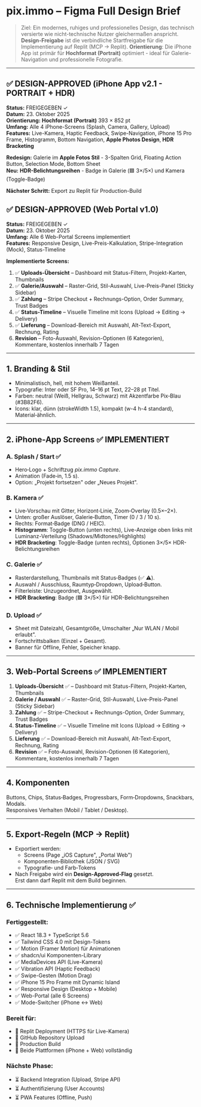 # pix.immo – Figma Full Design Brief

> Ziel: Ein modernes, ruhiges und professionelles Design, das technisch versierte wie nicht-technische Nutzer gleichermaßen anspricht.  
> **Design-Freigabe** ist die verbindliche Startfreigabe für die Implementierung auf Replit (MCP → Replit).
> **Orientierung**: Die iPhone App ist primär für **Hochformat (Portrait)** optimiert - ideal für Galerie-Navigation und professionelle Fotografie.

---

## ✅ DESIGN-APPROVED (iPhone App v2.1 - PORTRAIT + HDR)
**Status:** FREIGEGEBEN ✓  
**Datum:** 23. Oktober 2025  
**Orientierung:** **Hochformat (Portrait)** 393 × 852 pt  
**Umfang:** Alle 4 iPhone-Screens (Splash, Camera, Gallery, Upload)  
**Features:** Live-Kamera, Haptic Feedback, Swipe-Navigation, iPhone 15 Pro Frame, Histogramm, Bottom Navigation, **Apple Photos Design**, **HDR Bracketing**

**Redesign:** Galerie im **Apple Fotos Stil** - 3-Spalten Grid, Floating Action Button, Selection Mode, Bottom Sheet  
**Neu:** **HDR-Belichtungsreihen** - Badge in Galerie (🟦 3×/5×) und Kamera (Toggle-Badge)

**Nächster Schritt:** Export zu Replit für Production-Build  

## ✅ DESIGN-APPROVED (Web Portal v1.0)
**Status:** FREIGEGEBEN ✓  
**Datum:** 23. Oktober 2025  
**Umfang:** Alle 6 Web-Portal Screens implementiert  
**Features:** Responsive Design, Live-Preis-Kalkulation, Stripe-Integration (Mock), Status-Timeline

**Implementierte Screens:**
1. ✅ **Uploads-Übersicht** – Dashboard mit Status-Filtern, Projekt-Karten, Thumbnails
2. ✅ **Galerie/Auswahl** – Raster-Grid, Stil-Auswahl, Live-Preis-Panel (Sticky Sidebar)
3. ✅ **Zahlung** – Stripe Checkout + Rechnungs-Option, Order Summary, Trust Badges
4. ✅ **Status-Timeline** – Visuelle Timeline mit Icons (Upload → Editing → Delivery)
5. ✅ **Lieferung** – Download-Bereich mit Auswahl, Alt-Text-Export, Rechnung, Rating
6.  **Revision** – Foto-Auswahl, Revision-Optionen (6 Kategorien), Kommentare, kostenlos innerhalb 7 Tagen

---

## 1. Branding & Stil
- Minimalistisch, hell, mit hohem Weißanteil.  
- Typografie: Inter oder SF Pro, 14–16 pt Text, 22–28 pt Titel.  
- Farben: neutral (Weiß, Hellgrau, Schwarz) mit Akzentfarbe Pix‑Blau (#3B82F6).  
- Icons: klar, dünn (strokeWidth 1.5), kompakt (w-4 h-4 standard), Material‑ähnlich.  

---

## 2. iPhone‑App Screens ✅ IMPLEMENTIERT

### A. Splash / Start ✅
- Hero‑Logo + Schriftzug *pix.immo Capture*.
- Animation (Fade‑in, 1.5 s).  
- Option: „Projekt fortsetzen" oder „Neues Projekt".  

### B. Kamera ✅
- Live‑Vorschau mit Gitter, Horizont‑Linie, Zoom‑Overlay (0.5×–2×).  
- Unten: großer Auslöser, Galerie‑Button, Timer (0 / 3 / 10 s).  
- Rechts: Format‑Badge (DNG / HEIC).  
- **Histogramm**: Toggle-Button (unten rechts), Live-Anzeige oben links mit Luminanz-Verteilung (Shadows/Midtones/Highlights)
- **HDR Bracketing**: Toggle-Badge (unten rechts), Optionen 3×/5× HDR-Belichtungsreihen

### C. Galerie ✅
- Rasterdarstellung, Thumbnails mit Status‑Badges (✅ ⚠️).  
- Auswahl / Ausschluss, Raumtyp‑Dropdown, Upload‑Button.  
- Filterleiste: Unzugeordnet, Ausgewählt.  
- **HDR Bracketing**: Badge (🟦 3×/5×) für HDR-Belichtungsreihen

### D. Upload ✅
- Sheet mit Dateizahl, Gesamtgröße, Umschalter „Nur WLAN / Mobil erlaubt".  
- Fortschrittsbalken (Einzel + Gesamt).  
- Banner für Offline, Fehler, Speicher knapp.  

---

## 3. Web‑Portal Screens ✅ IMPLEMENTIERT

1. **Uploads‑Übersicht** ✅ – Dashboard mit Status-Filtern, Projekt-Karten, Thumbnails
2. **Galerie / Auswahl** ✅ – Raster-Grid, Stil-Auswahl, Live-Preis-Panel (Sticky Sidebar)
3. **Zahlung** ✅ – Stripe-Checkout + Rechnungs-Option, Order Summary, Trust Badges
4. **Status‑Timeline** ✅ – Visuelle Timeline mit Icons (Upload → Editing → Delivery)
5. **Lieferung** ✅ – Download-Bereich mit Auswahl, Alt-Text-Export, Rechnung, Rating
6. **Revision** ✅ – Foto-Auswahl, Revision-Optionen (6 Kategorien), Kommentare, kostenlos innerhalb 7 Tagen

---

## 4. Komponenten
Buttons, Chips, Status‑Badges, Progressbars, Form‑Dropdowns, Snackbars, Modals.  
Responsives Verhalten (Mobil / Tablet / Desktop).  

---

## 5. Export‑Regeln (MCP → Replit)
- Exportiert werden:  
  - Screens (Page „iOS Capture", „Portal Web")  
  - Komponenten‑Bibliothek (JSON / SVG)  
  - Typografie‑ und Farb‑Tokens  
- Nach Freigabe wird ein **Design‑Approved‑Flag** gesetzt.  
  Erst dann darf Replit mit dem Build beginnen.

---

## 6. Technische Implementierung ✅

### Fertiggestellt:
- ✅ React 18.3 + TypeScript 5.6
- ✅ Tailwind CSS 4.0 mit Design-Tokens
- ✅ Motion (Framer Motion) für Animationen
- ✅ shadcn/ui Komponenten-Library
- ✅ MediaDevices API (Live-Kamera)
- ✅ Vibration API (Haptic Feedback)
- ✅ Swipe-Gesten (Motion Drag)
- ✅ iPhone 15 Pro Frame mit Dynamic Island
- ✅ Responsive Design (Desktop + Mobile)
- ✅ Web-Portal (alle 6 Screens)
- ✅ Mode-Switcher (iPhone ↔ Web)

### Bereit für:
- 🚀 Replit Deployment (HTTPS für Live-Kamera)
- 🚀 GitHub Repository Upload
- 🚀 Production Build
- 🚀 Beide Plattformen (iPhone + Web) vollständig

### Nächste Phase:
- ⏳ Backend Integration (Upload, Stripe API)
- ⏳ Authentifizierung (User Accounts)
- ⏳ PWA Features (Offline, Push)